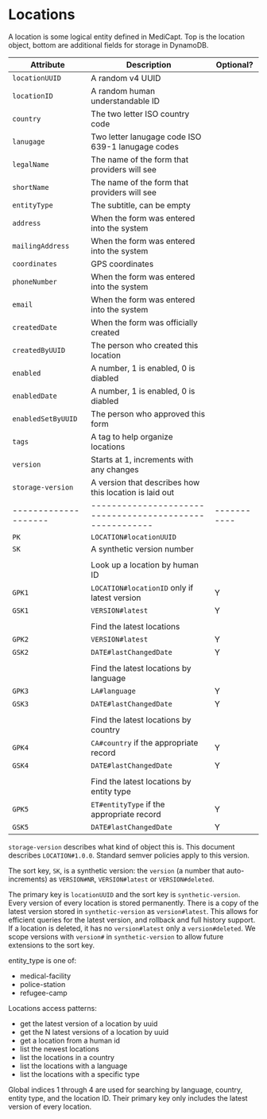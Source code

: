 Locations
=========

A location is some logical entity defined in MediCapt. Top is the location
object, bottom are additional fields for storage in DynamoDB.

| Attribute          | Description                                            | Optional? |
|--------------------|--------------------------------------------------------|-----------|
| `locationUUID`     | A random v4 UUID                                       |           |
| `locationID`       | A random human understandable ID                       |           |
| `country`          | The two letter ISO country code                        |           |
| `lanugage`         | Two letter lanugage code ISO 639-1 lanugage codes      |           |
| `legalName`        | The name of the form that providers will see           |           |
| `shortName`        | The name of the form that providers will see           |           |
| `entityType`       | The subtitle, can be empty                             |           |
| `address`          | When the form was entered into the system              |           |
| `mailingAddress`   | When the form was entered into the system              |           |
| `coordinates`      | GPS coordinates                                        |           |
| `phoneNumber`      | When the form was entered into the system              |           |
| `email`            | When the form was entered into the system              |           |
| `createdDate`      | When the form was officially created                   |           |
| `createdByUUID`    | The person who created this location                   |           |
| `enabled`          | A number, 1 is enabled, 0 is diabled                   |           |
| `enabledDate`      | A number, 1 is enabled, 0 is diabled                   |           |
| `enabledSetByUUID` | The person who approved this form                      |           |
| `tags`             | A tag to help organize locations                       |           |
| `version`          | Starts at 1, increments with any changes               |           |
| `storage-version`  | A version that describes how this location is laid out |           |
|--------------------|--------------------------------------------------------|-----------|
| `PK`               | `LOCATION#locationUUID`                                |           |
| `SK`               | A synthetic version number                             |           |
|                    |                                                        |           |
|                    | Look up a location by human ID                         |           |
| `GPK1`             | `LOCATION#locationID` only if latest version           | Y         |
| `GSK1`             | `VERSION#latest`                                       | Y         |
|                    |                                                        |           |
|                    | Find the latest locations                              |           |
| `GPK2`             | `VERSION#latest`                                       | Y         |
| `GSK2`             | `DATE#lastChangedDate`                                 | Y         |
|                    |                                                        |           |
|                    | Find the latest locations by language                  |           |
| `GPK3`             | `LA#language`                                          | Y         |
| `GSK3`             | `DATE#lastChangedDate`                                 | Y         |
|                    |                                                        |           |
|                    | Find the latest locations by country                   |           |
| `GPK4`             | `CA#country` if the appropriate record                 | Y         |
| `GSK4`             | `DATE#lastChangedDate`                                 | Y         |
|                    |                                                        |           |
|                    | Find the latest locations by entity type               |           |
| `GPK5`             | `ET#entityType` if the appropriate record              | Y         |
| `GSK5`             | `DATE#lastChangedDate`                                 | Y         |


`storage-version` describes what kind of object this is. This document describes
`LOCATION#1.0.0`. Standard semver policies apply to this version.

The sort key, `SK`, is a synthetic version: the `version` (a number that
auto-increments) as `VERSION#NR`, `VERSION#latest` or `VERSION#deleted`.

The primary key is `locationUUID` and the sort key is `synthetic-version`. Every
version of every location is stored permanently. There is a copy of the latest
version stored in `synthetic-version` as `version#latest`. This allows for
efficient queries for the latest version, and rollback and full history
support. If a location is deleted, it has no `version#latest` only a
`version#deleted`. We scope versions with `version#` in `synthetic-version` to
allow future extensions to the sort key.

entity_type is one of:
  - medical-facility
  - police-station
  - refugee-camp

Locations access patterns:
- get the latest version of a location by uuid
- get the N latest versions of a location by uuid
- get a location from a human id
- list the newest locations
- list the locations in a country
- list the locations with a language
- list the locations with a specific type

Global indices 1 through 4 are used for searching by language, country, entity
type, and the location ID. Their primary key only includes the latest version of
every location.
